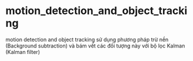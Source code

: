 # motion_detection_and_object_tracking
motion detection and object tracking  sử dụng phương pháp trừ nền (Background subtraction) và bám vết các đối tượng này với bộ lọc Kalman (Kalman filter)
